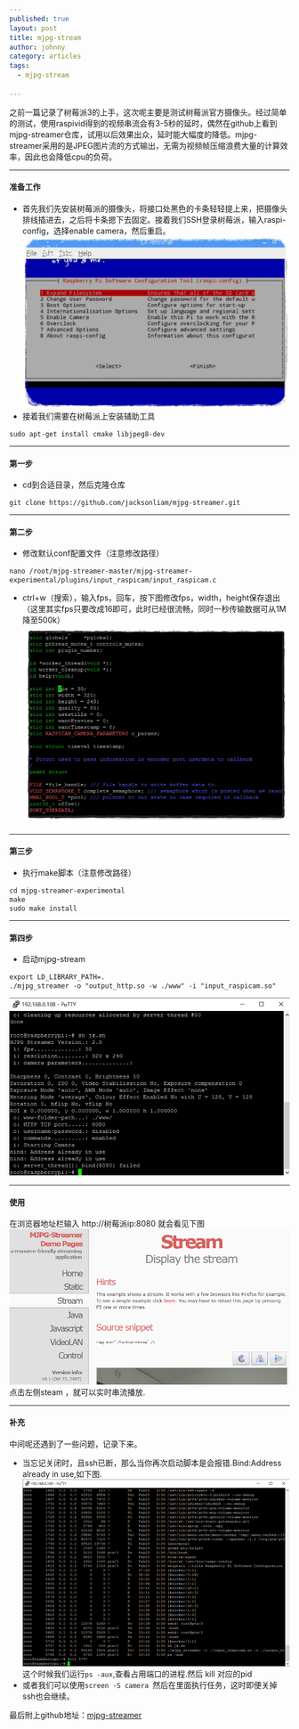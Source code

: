 ```yaml
---
published: true
layout: post
title: mjpg-stream
author: johnny
category: articles
tags:
  - mjpg-stream

---
```


之前一篇记录了树莓派3的上手，这次呢主要是测试树莓派官方摄像头。经过简单的测试，使用raspivid得到的视频串流会有3-5秒的延时，偶然在github上看到mjpg-streamer仓库，试用以后效果出众，延时能大幅度的降低。mjpg-streamer采用的是JPEG图片流的方式输出，无需为视频帧压缩浪费大量的计算效率，因此也会降低cpu的负荷。
<!-- more -->  

---------------------------------------  

#### 准备工作    
- 首先我们先安装树莓派的摄像头，将接口处黑色的卡条轻轻提上来，把摄像头排线插进去，之后将卡条摁下去固定。接着我们SSH登录树莓派，输入raspi-config，选择enable camera，然后重启。  
![](/images/mjpg_1.png)  
- 接着我们需要在树莓派上安装辅助工具  
```  
sudo apt-get install cmake libjpeg8-dev  
```  

---------------------------------------  

#### 第一步  
- cd到合适目录，然后克隆仓库  
```
git clone https://github.com/jacksonliam/mjpg-streamer.git  
```  

---------------------------------------  

#### 第二步  
- 修改默认conf配置文件（注意修改路径）  
```  
nano /root/mjpg-streamer-master/mjpg-streamer-experimental/plugins/input_raspicam/input_raspicam.c  
``` 
- ctrl+w（搜索），输入fps，回车，按下图修改fps，width，height保存退出（这里其实fps只要改成16即可，此时已经很流畅，同时一秒传输数据可从1M降至500k）  
![](/images/mjpg_2.png)  

---------------------------------------  

#### 第三步  
- 执行make脚本（注意修改路径）  
```  
cd mjpg-streamer-experimental
make
sudo make install  
```  

---------------------------------------  

#### 第四步  
- 启动mjpg-stream  
```  
export LD_LIBRARY_PATH=.
./mjpg_streamer -o "output_http.so -w ./www" -i "input_raspicam.so"  
```  
![](/images/mjpg_4.png)  

---------------------------------------  

#### 使用  

在浏览器地址栏输入 http://树莓派ip:8080 就会看见下图  
![](/images/mjpg_5.png)  
点击左侧steam ，就可以实时串流播放.  

---------------------------------------  

#### 补充  

中间呢还遇到了一些问题，记录下来。
- 当忘记关闭时，且ssh已断，那么当你再次启动脚本是会报错.Bind:Address already in use,如下图.
![](/images/mjpg_6.png)  
这个时候我们运行```ps -aux```,查看占用端口的进程.然后 kill 对应的pid  
- 或者我们可以使用```screen -S camera ```然后在里面执行任务，这时即便关掉ssh也会继续。  

最后附上github地址：[mjpg-streamer](https://github.com/jacksonliam/mjpg-streamer)


